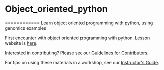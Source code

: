 # Object_oriented_python
============
Learn object oriented programming with python, using genomics examples

First encounter with object oriented programming with python.  Lesson website is [here](http://swcarpentry.github.io/shell-novice/).

Interested in contributing?  Please see our [Guidelines for Contributors](CONTRIBUTING.md).

For tips on using these materials in a workshop, see our [Instructor's Guide](http://swcarpentry.github.io/shell-novice/instructors.html).  
